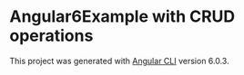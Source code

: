 # Angular6Example with CRUD operations

This project was generated with [Angular CLI](https://github.com/angular/angular-cli) version 6.0.3.



